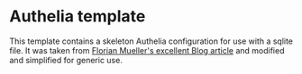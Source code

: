 # Authelia template

This template contains a skeleton Authelia configuration for use with a sqlite file. It was taken from [Florian Mueller's excellent Blog article](https://florianmuller.com/setup-authelia-bare-metal-with-openid-and-cloudflare-tunnel-on-a-hardened-proxmox-lxc-ubuntu-22-04-lts-container#configureauthelia) and modified and simplified for generic use.

